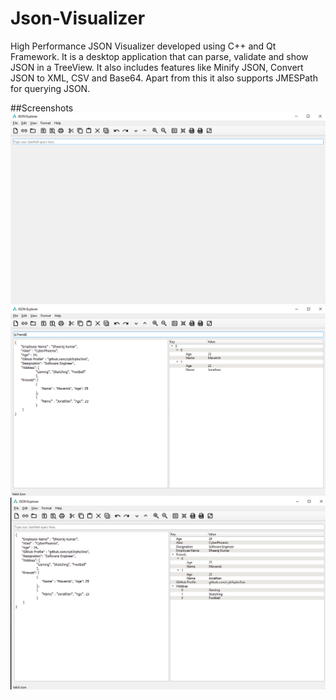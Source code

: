 # Json-Visualizer
High Performance JSON Visualizer developed using C++ and Qt Framework. It is a desktop application that can parse, validate and show JSON in a TreeView. It also includes features like Minify JSON, Convert JSON to XML, CSV and Base64. Apart from this it also supports JMESPath for querying JSON.

##Screenshots
![alt text](https://github.com/CYB3RPHO3NIX/Json-Visualizer/blob/master/docs/screenshots/ss01.png)
![alt text](https://github.com/CYB3RPHO3NIX/Json-Visualizer/blob/master/docs/screenshots/ss02.png)
![alt text](https://github.com/CYB3RPHO3NIX/Json-Visualizer/blob/master/docs/screenshots/ss03.png)
